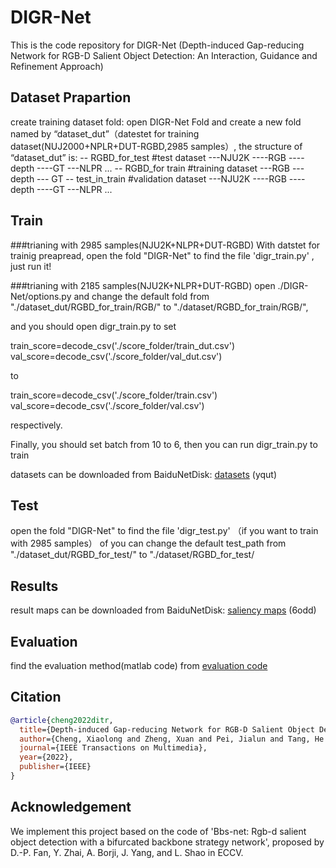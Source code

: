 # DIGR-Net
This is the code repository for DIGR-Net (Depth-induced Gap-reducing Network for RGB-D Salient Object Detection: An Interaction, Guidance and Refinement Approach)

## Dataset Prapartion
create training dataset fold: open DIGR-Net Fold and create a new fold named by “dataset_dut”（datestet for training dataset(NUJ2000+NPLR+DUT-RGBD,2985 samples）, the structure of “dataset_dut” is:
-- RGBD_for_test #test dataset
---NJU2K
----RGB
----depth
----GT
---NLPR
...
-- RGBD_for train  #training dataset
---RGB
--- depth
--- GT
-- test_in_train  #validation dataset
---NJU2K
----RGB
----depth
----GT
---NLPR
...


## Train
###trianing with 2985 samples(NJU2K+NLPR+DUT-RGBD)
With datstet for trainig preapread, open the fold "DIGR-Net" to find the file 'digr_train.py' , just run it!

###trianing with 2185 samples(NJU2K+NLPR+DUT-RGBD)
open ./DIGR-Net/options.py and change the default fold from "./dataset_dut/RGBD_for_train/RGB/" to "./dataset/RGBD_for_train/RGB/",

and you should open digr_train.py to set 

train_score=decode_csv('./score_folder/train_dut.csv')
val_score=decode_csv('./score_folder/val_dut.csv')

to 

train_score=decode_csv('./score_folder/train.csv')
val_score=decode_csv('./score_folder/val.csv')

respectively.

Finally, you should set batch from 10 to 6,
then you can run digr_train.py to train

datasets can be downloaded from BaiduNetDisk:  [datasets](https://pan.baidu.com/s/1tOZUhLWzvu43OjipYgqvHA) (yqut)



## Test
open the fold "DIGR-Net" to find the file 'digr_test.py' （if you want to train with 2985 samples） of you can change the default test_path from "./dataset_dut/RGBD_for_test/" to "./dataset/RGBD_for_test/

## Results
result maps can be downloaded from BaiduNetDisk: [saliency maps](https://pan.baidu.com/s/1F7PO126zpw_M2gqaFoSbQg) (6odd)

## Evaluation
find the evaluation method(matlab code) from [evaluation code](http://dpfan.net/d3netbenchmark/)

## Citation
```BibTeX
@article{cheng2022ditr,
  title={Depth-induced Gap-reducing Network for RGB-D Salient Object Detection: An Interaction, Guidance and Refinement Approach},
  author={Cheng, Xiaolong and Zheng, Xuan and Pei, Jialun and Tang, He and Lyu, Zehua and Chen, Chuanbo},
  journal={IEEE Transactions on Multimedia},
  year={2022},
  publisher={IEEE}
}
```

## Acknowledgement
We implement this project based on the code of 'Bbs-net: Rgb-d salient object detection with a bifurcated backbone strategy network', proposed by D.-P. Fan, Y. Zhai, A. Borji, J. Yang, and L. Shao in ECCV.



